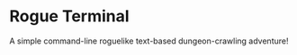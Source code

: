 Rogue Terminal
==============

A simple command-line roguelike text-based dungeon-crawling adventure!
